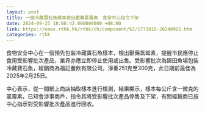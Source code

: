 ```yaml
---
layout: post
title: 一個冷藏寶石魚樣本檢出獸藥氯霉素　食安中心指令下架
date: 2024-09-25 18:08:42.000000000 +08:00
link: https://news.rthk.hk/rthk/ch/component/k2/1772018-20240925.htm
categories: rthk
---
```


食物安全中心在一個預先包裝冷藏寶石魚樣本，檢出獸藥氯霉素，提醒市民應停止食用受影響批次產品，業界亦應立即停止使用或出售。受影響批次為錦田魚場包裝冷藏寶石魚，經銷商為福記餐飲有限公司，淨重251克至300克，此日期前最佳為2025年2月25日。

中心表示，從一間網上商店抽取樣本進行檢測，結果顯示，樣本每公斤含一微克的氯霉素，已知會涉事商戶，指令其將受影響批次產品停售及下架，有關經銷商已按中心指示對受影響批次產品進行回收。
